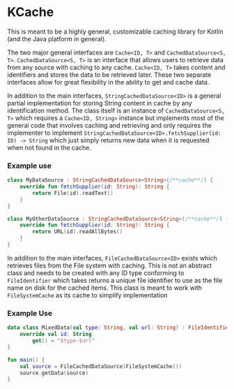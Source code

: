 # KCache

This is meant to be a highly general, customizable caching library for Kotlin (and the Java platform in general).

The two major general interfaces are `Cache<ID, T>` and `CachedDataSource<S, T>`. `CachedDataSource<S, T>` is an
interface
that allows users to retrieve data from any source with caching to any cache. `Cache<ID, T>` takes content and
identifiers
and stores the data to be retrieved later. These two separate interfaces allow for great flexibility in the ability to
get and cache data.

In addition to the main interfaces, `StringCachedDataSource<ID>` is a general partial implementation for storing String
content in cache by any identification method. The class itself is an instance of `CachedDataSource<S, T>` which
requires
a `Cache<ID, String>` instance but implements most of the general code that involves caching and retrieving and only
requires the implementer to implement `StringCachedDataSource<ID>.fetchSupplier(id: ID) -> String` which just simply
returns new data when it is requested when not found in the cache.

### Example use

```kotlin
class MyDataSource : StringCachedDataSource<String>(/**cache**/) {
    override fun fetchSupplier(id: String): String {
        return File(id).readText()
    }
}

class MyOtherDataSource : StringCachedDataSource<String>(/**cache**/) {
    override fun fetchSupplier(id: String): String {
        return URL(id).readAllBytes()
    }
}
```

In addition to the main interfaces, `FileCachedDataSource<ID>` exists which retrieves files from the File system with
caching. This is not an abstract class and needs to be created with any ID type conforming to `FileIdentifier` which
takes returns a unique file identifier to use as the file name on disk for the cached items. This class is meant to
work with `FileSystemCache` as its cache to simplify implementation

### Example Use

```kotlin
data class MixedData(val type: String, val url: String) : FileIdentifier {
    override val id: String
        get() = "$type-$url"
}

fun main() {
    val source = FileCachedDataSource(FileSystemCache())
    source.getData(source)
}

```